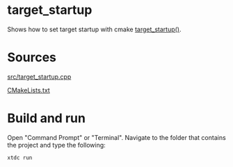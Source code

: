 # target_startup

Shows how to set target startup with cmake [target_startup()](../../../../scripts/cmake/xtd_commands.cmake).

# Sources

[src/target_startup.cpp](src/target_startup.cpp)

[CMakeLists.txt](CMakeLists.txt)

# Build and run

Open "Command Prompt" or "Terminal". Navigate to the folder that contains the project and type the following:

```shell
xtdc run
```
